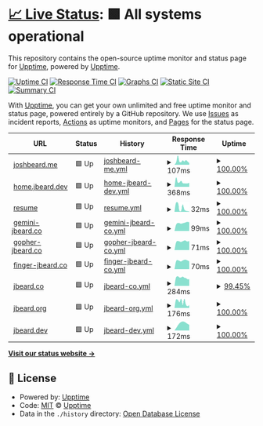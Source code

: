 # [📈 Live Status](https://status.jbeard.dev): <!--live status--> **🟩 All systems operational**

This repository contains the open-source uptime monitor and status page for [Upptime](https://upptime.js.org), powered by [Upptime](https://github.com/upptime/upptime).

[![Uptime CI](https://github.com/joshbeard/jbeard-upptime/workflows/Uptime%20CI/badge.svg)](https://github.com/joshbeard/jbeard-upptime/actions?query=workflow%3A%22Uptime+CI%22)
[![Response Time CI](https://github.com/joshbeard/jbeard-upptime/workflows/Response%20Time%20CI/badge.svg)](https://github.com/joshbeard/jbeard-upptime/actions?query=workflow%3A%22Response+Time+CI%22)
[![Graphs CI](https://github.com/joshbeard/jbeard-upptime/workflows/Graphs%20CI/badge.svg)](https://github.com/joshbeard/jbeard-upptime/actions?query=workflow%3A%22Graphs+CI%22)
[![Static Site CI](https://github.com/joshbeard/jbeard-upptime/workflows/Static%20Site%20CI/badge.svg)](https://github.com/joshbeard/jbeard-upptime/actions?query=workflow%3A%22Static+Site+CI%22)
[![Summary CI](https://github.com/joshbeard/jbeard-upptime/workflows/Summary%20CI/badge.svg)](https://github.com/joshbeard/jbeard-upptime/actions?query=workflow%3A%22Summary+CI%22)

With [Upptime](https://upptime.js.org), you can get your own unlimited and free uptime monitor and status page, powered entirely by a GitHub repository. We use [Issues](https://github.com/upptime/upptime/issues) as incident reports, [Actions](https://github.com/joshbeard/jbeard-upptime/actions) as uptime monitors, and [Pages](https://status.jbeard.dev) for the status page.

<!--start: status pages-->
<!-- This summary is generated by Upptime (https://github.com/upptime/upptime) -->
<!-- Do not edit this manually, your changes will be overwritten -->
<!-- prettier-ignore -->
| URL | Status | History | Response Time | Uptime |
| --- | ------ | ------- | ------------- | ------ |
| <img alt="" src="https://favicons.githubusercontent.com/joshbeard.me" height="13"> [joshbeard.me](https://joshbeard.me) | 🟩 Up | [joshbeard-me.yml](https://github.com/joshbeard/jbeard-upptime/commits/HEAD/history/joshbeard-me.yml) | <details><summary><img alt="Response time graph" src="./graphs/joshbeard-me/response-time-week.png" height="20"> 107ms</summary><br><a href="https://joshbeard.github.io/jbeard-upptime/history/joshbeard-me"><img alt="Response time 107" src="https://img.shields.io/endpoint?url=https%3A%2F%2Fraw.githubusercontent.com%2Fjoshbeard%2Fjbeard-upptime%2FHEAD%2Fapi%2Fjoshbeard-me%2Fresponse-time.json"></a><br><a href="https://joshbeard.github.io/jbeard-upptime/history/joshbeard-me"><img alt="24-hour response time 62" src="https://img.shields.io/endpoint?url=https%3A%2F%2Fraw.githubusercontent.com%2Fjoshbeard%2Fjbeard-upptime%2FHEAD%2Fapi%2Fjoshbeard-me%2Fresponse-time-day.json"></a><br><a href="https://joshbeard.github.io/jbeard-upptime/history/joshbeard-me"><img alt="7-day response time 107" src="https://img.shields.io/endpoint?url=https%3A%2F%2Fraw.githubusercontent.com%2Fjoshbeard%2Fjbeard-upptime%2FHEAD%2Fapi%2Fjoshbeard-me%2Fresponse-time-week.json"></a><br><a href="https://joshbeard.github.io/jbeard-upptime/history/joshbeard-me"><img alt="30-day response time 107" src="https://img.shields.io/endpoint?url=https%3A%2F%2Fraw.githubusercontent.com%2Fjoshbeard%2Fjbeard-upptime%2FHEAD%2Fapi%2Fjoshbeard-me%2Fresponse-time-month.json"></a><br><a href="https://joshbeard.github.io/jbeard-upptime/history/joshbeard-me"><img alt="1-year response time 107" src="https://img.shields.io/endpoint?url=https%3A%2F%2Fraw.githubusercontent.com%2Fjoshbeard%2Fjbeard-upptime%2FHEAD%2Fapi%2Fjoshbeard-me%2Fresponse-time-year.json"></a></details> | <details><summary><a href="https://joshbeard.github.io/jbeard-upptime/history/joshbeard-me">100.00%</a></summary><a href="https://joshbeard.github.io/jbeard-upptime/history/joshbeard-me"><img alt="All-time uptime 100.00%" src="https://img.shields.io/endpoint?url=https%3A%2F%2Fraw.githubusercontent.com%2Fjoshbeard%2Fjbeard-upptime%2FHEAD%2Fapi%2Fjoshbeard-me%2Fuptime.json"></a><br><a href="https://joshbeard.github.io/jbeard-upptime/history/joshbeard-me"><img alt="24-hour uptime 100.00%" src="https://img.shields.io/endpoint?url=https%3A%2F%2Fraw.githubusercontent.com%2Fjoshbeard%2Fjbeard-upptime%2FHEAD%2Fapi%2Fjoshbeard-me%2Fuptime-day.json"></a><br><a href="https://joshbeard.github.io/jbeard-upptime/history/joshbeard-me"><img alt="7-day uptime 100.00%" src="https://img.shields.io/endpoint?url=https%3A%2F%2Fraw.githubusercontent.com%2Fjoshbeard%2Fjbeard-upptime%2FHEAD%2Fapi%2Fjoshbeard-me%2Fuptime-week.json"></a><br><a href="https://joshbeard.github.io/jbeard-upptime/history/joshbeard-me"><img alt="30-day uptime 100.00%" src="https://img.shields.io/endpoint?url=https%3A%2F%2Fraw.githubusercontent.com%2Fjoshbeard%2Fjbeard-upptime%2FHEAD%2Fapi%2Fjoshbeard-me%2Fuptime-month.json"></a><br><a href="https://joshbeard.github.io/jbeard-upptime/history/joshbeard-me"><img alt="1-year uptime 100.00%" src="https://img.shields.io/endpoint?url=https%3A%2F%2Fraw.githubusercontent.com%2Fjoshbeard%2Fjbeard-upptime%2FHEAD%2Fapi%2Fjoshbeard-me%2Fuptime-year.json"></a></details>
| <img alt="" src="https://favicons.githubusercontent.com/home.jbeard.dev" height="13"> [home.jbeard.dev](https://home.jbeard.dev) | 🟩 Up | [home-jbeard-dev.yml](https://github.com/joshbeard/jbeard-upptime/commits/HEAD/history/home-jbeard-dev.yml) | <details><summary><img alt="Response time graph" src="./graphs/home-jbeard-dev/response-time-week.png" height="20"> 368ms</summary><br><a href="https://joshbeard.github.io/jbeard-upptime/history/home-jbeard-dev"><img alt="Response time 368" src="https://img.shields.io/endpoint?url=https%3A%2F%2Fraw.githubusercontent.com%2Fjoshbeard%2Fjbeard-upptime%2FHEAD%2Fapi%2Fhome-jbeard-dev%2Fresponse-time.json"></a><br><a href="https://joshbeard.github.io/jbeard-upptime/history/home-jbeard-dev"><img alt="24-hour response time 359" src="https://img.shields.io/endpoint?url=https%3A%2F%2Fraw.githubusercontent.com%2Fjoshbeard%2Fjbeard-upptime%2FHEAD%2Fapi%2Fhome-jbeard-dev%2Fresponse-time-day.json"></a><br><a href="https://joshbeard.github.io/jbeard-upptime/history/home-jbeard-dev"><img alt="7-day response time 368" src="https://img.shields.io/endpoint?url=https%3A%2F%2Fraw.githubusercontent.com%2Fjoshbeard%2Fjbeard-upptime%2FHEAD%2Fapi%2Fhome-jbeard-dev%2Fresponse-time-week.json"></a><br><a href="https://joshbeard.github.io/jbeard-upptime/history/home-jbeard-dev"><img alt="30-day response time 368" src="https://img.shields.io/endpoint?url=https%3A%2F%2Fraw.githubusercontent.com%2Fjoshbeard%2Fjbeard-upptime%2FHEAD%2Fapi%2Fhome-jbeard-dev%2Fresponse-time-month.json"></a><br><a href="https://joshbeard.github.io/jbeard-upptime/history/home-jbeard-dev"><img alt="1-year response time 368" src="https://img.shields.io/endpoint?url=https%3A%2F%2Fraw.githubusercontent.com%2Fjoshbeard%2Fjbeard-upptime%2FHEAD%2Fapi%2Fhome-jbeard-dev%2Fresponse-time-year.json"></a></details> | <details><summary><a href="https://joshbeard.github.io/jbeard-upptime/history/home-jbeard-dev">100.00%</a></summary><a href="https://joshbeard.github.io/jbeard-upptime/history/home-jbeard-dev"><img alt="All-time uptime 100.00%" src="https://img.shields.io/endpoint?url=https%3A%2F%2Fraw.githubusercontent.com%2Fjoshbeard%2Fjbeard-upptime%2FHEAD%2Fapi%2Fhome-jbeard-dev%2Fuptime.json"></a><br><a href="https://joshbeard.github.io/jbeard-upptime/history/home-jbeard-dev"><img alt="24-hour uptime 100.00%" src="https://img.shields.io/endpoint?url=https%3A%2F%2Fraw.githubusercontent.com%2Fjoshbeard%2Fjbeard-upptime%2FHEAD%2Fapi%2Fhome-jbeard-dev%2Fuptime-day.json"></a><br><a href="https://joshbeard.github.io/jbeard-upptime/history/home-jbeard-dev"><img alt="7-day uptime 100.00%" src="https://img.shields.io/endpoint?url=https%3A%2F%2Fraw.githubusercontent.com%2Fjoshbeard%2Fjbeard-upptime%2FHEAD%2Fapi%2Fhome-jbeard-dev%2Fuptime-week.json"></a><br><a href="https://joshbeard.github.io/jbeard-upptime/history/home-jbeard-dev"><img alt="30-day uptime 100.00%" src="https://img.shields.io/endpoint?url=https%3A%2F%2Fraw.githubusercontent.com%2Fjoshbeard%2Fjbeard-upptime%2FHEAD%2Fapi%2Fhome-jbeard-dev%2Fuptime-month.json"></a><br><a href="https://joshbeard.github.io/jbeard-upptime/history/home-jbeard-dev"><img alt="1-year uptime 100.00%" src="https://img.shields.io/endpoint?url=https%3A%2F%2Fraw.githubusercontent.com%2Fjoshbeard%2Fjbeard-upptime%2FHEAD%2Fapi%2Fhome-jbeard-dev%2Fuptime-year.json"></a></details>
| <img alt="" src="https://favicons.githubusercontent.com/joshbeard.me" height="13"> [resume](https://joshbeard.me/resume/) | 🟩 Up | [resume.yml](https://github.com/joshbeard/jbeard-upptime/commits/HEAD/history/resume.yml) | <details><summary><img alt="Response time graph" src="./graphs/resume/response-time-week.png" height="20"> 32ms</summary><br><a href="https://joshbeard.github.io/jbeard-upptime/history/resume"><img alt="Response time 32" src="https://img.shields.io/endpoint?url=https%3A%2F%2Fraw.githubusercontent.com%2Fjoshbeard%2Fjbeard-upptime%2FHEAD%2Fapi%2Fresume%2Fresponse-time.json"></a><br><a href="https://joshbeard.github.io/jbeard-upptime/history/resume"><img alt="24-hour response time 7" src="https://img.shields.io/endpoint?url=https%3A%2F%2Fraw.githubusercontent.com%2Fjoshbeard%2Fjbeard-upptime%2FHEAD%2Fapi%2Fresume%2Fresponse-time-day.json"></a><br><a href="https://joshbeard.github.io/jbeard-upptime/history/resume"><img alt="7-day response time 32" src="https://img.shields.io/endpoint?url=https%3A%2F%2Fraw.githubusercontent.com%2Fjoshbeard%2Fjbeard-upptime%2FHEAD%2Fapi%2Fresume%2Fresponse-time-week.json"></a><br><a href="https://joshbeard.github.io/jbeard-upptime/history/resume"><img alt="30-day response time 32" src="https://img.shields.io/endpoint?url=https%3A%2F%2Fraw.githubusercontent.com%2Fjoshbeard%2Fjbeard-upptime%2FHEAD%2Fapi%2Fresume%2Fresponse-time-month.json"></a><br><a href="https://joshbeard.github.io/jbeard-upptime/history/resume"><img alt="1-year response time 32" src="https://img.shields.io/endpoint?url=https%3A%2F%2Fraw.githubusercontent.com%2Fjoshbeard%2Fjbeard-upptime%2FHEAD%2Fapi%2Fresume%2Fresponse-time-year.json"></a></details> | <details><summary><a href="https://joshbeard.github.io/jbeard-upptime/history/resume">100.00%</a></summary><a href="https://joshbeard.github.io/jbeard-upptime/history/resume"><img alt="All-time uptime 100.00%" src="https://img.shields.io/endpoint?url=https%3A%2F%2Fraw.githubusercontent.com%2Fjoshbeard%2Fjbeard-upptime%2FHEAD%2Fapi%2Fresume%2Fuptime.json"></a><br><a href="https://joshbeard.github.io/jbeard-upptime/history/resume"><img alt="24-hour uptime 100.00%" src="https://img.shields.io/endpoint?url=https%3A%2F%2Fraw.githubusercontent.com%2Fjoshbeard%2Fjbeard-upptime%2FHEAD%2Fapi%2Fresume%2Fuptime-day.json"></a><br><a href="https://joshbeard.github.io/jbeard-upptime/history/resume"><img alt="7-day uptime 100.00%" src="https://img.shields.io/endpoint?url=https%3A%2F%2Fraw.githubusercontent.com%2Fjoshbeard%2Fjbeard-upptime%2FHEAD%2Fapi%2Fresume%2Fuptime-week.json"></a><br><a href="https://joshbeard.github.io/jbeard-upptime/history/resume"><img alt="30-day uptime 100.00%" src="https://img.shields.io/endpoint?url=https%3A%2F%2Fraw.githubusercontent.com%2Fjoshbeard%2Fjbeard-upptime%2FHEAD%2Fapi%2Fresume%2Fuptime-month.json"></a><br><a href="https://joshbeard.github.io/jbeard-upptime/history/resume"><img alt="1-year uptime 100.00%" src="https://img.shields.io/endpoint?url=https%3A%2F%2Fraw.githubusercontent.com%2Fjoshbeard%2Fjbeard-upptime%2FHEAD%2Fapi%2Fresume%2Fuptime-year.json"></a></details>
| <img alt="" src="https://favicons.githubusercontent.com/null" height="13"> [gemini-jbeard.co](jbeard.co) | 🟩 Up | [gemini-jbeard-co.yml](https://github.com/joshbeard/jbeard-upptime/commits/HEAD/history/gemini-jbeard-co.yml) | <details><summary><img alt="Response time graph" src="./graphs/gemini-jbeard-co/response-time-week.png" height="20"> 99ms</summary><br><a href="https://joshbeard.github.io/jbeard-upptime/history/gemini-jbeard-co"><img alt="Response time 99" src="https://img.shields.io/endpoint?url=https%3A%2F%2Fraw.githubusercontent.com%2Fjoshbeard%2Fjbeard-upptime%2FHEAD%2Fapi%2Fgemini-jbeard-co%2Fresponse-time.json"></a><br><a href="https://joshbeard.github.io/jbeard-upptime/history/gemini-jbeard-co"><img alt="24-hour response time 283" src="https://img.shields.io/endpoint?url=https%3A%2F%2Fraw.githubusercontent.com%2Fjoshbeard%2Fjbeard-upptime%2FHEAD%2Fapi%2Fgemini-jbeard-co%2Fresponse-time-day.json"></a><br><a href="https://joshbeard.github.io/jbeard-upptime/history/gemini-jbeard-co"><img alt="7-day response time 99" src="https://img.shields.io/endpoint?url=https%3A%2F%2Fraw.githubusercontent.com%2Fjoshbeard%2Fjbeard-upptime%2FHEAD%2Fapi%2Fgemini-jbeard-co%2Fresponse-time-week.json"></a><br><a href="https://joshbeard.github.io/jbeard-upptime/history/gemini-jbeard-co"><img alt="30-day response time 99" src="https://img.shields.io/endpoint?url=https%3A%2F%2Fraw.githubusercontent.com%2Fjoshbeard%2Fjbeard-upptime%2FHEAD%2Fapi%2Fgemini-jbeard-co%2Fresponse-time-month.json"></a><br><a href="https://joshbeard.github.io/jbeard-upptime/history/gemini-jbeard-co"><img alt="1-year response time 99" src="https://img.shields.io/endpoint?url=https%3A%2F%2Fraw.githubusercontent.com%2Fjoshbeard%2Fjbeard-upptime%2FHEAD%2Fapi%2Fgemini-jbeard-co%2Fresponse-time-year.json"></a></details> | <details><summary><a href="https://joshbeard.github.io/jbeard-upptime/history/gemini-jbeard-co">100.00%</a></summary><a href="https://joshbeard.github.io/jbeard-upptime/history/gemini-jbeard-co"><img alt="All-time uptime 100.00%" src="https://img.shields.io/endpoint?url=https%3A%2F%2Fraw.githubusercontent.com%2Fjoshbeard%2Fjbeard-upptime%2FHEAD%2Fapi%2Fgemini-jbeard-co%2Fuptime.json"></a><br><a href="https://joshbeard.github.io/jbeard-upptime/history/gemini-jbeard-co"><img alt="24-hour uptime 100.00%" src="https://img.shields.io/endpoint?url=https%3A%2F%2Fraw.githubusercontent.com%2Fjoshbeard%2Fjbeard-upptime%2FHEAD%2Fapi%2Fgemini-jbeard-co%2Fuptime-day.json"></a><br><a href="https://joshbeard.github.io/jbeard-upptime/history/gemini-jbeard-co"><img alt="7-day uptime 100.00%" src="https://img.shields.io/endpoint?url=https%3A%2F%2Fraw.githubusercontent.com%2Fjoshbeard%2Fjbeard-upptime%2FHEAD%2Fapi%2Fgemini-jbeard-co%2Fuptime-week.json"></a><br><a href="https://joshbeard.github.io/jbeard-upptime/history/gemini-jbeard-co"><img alt="30-day uptime 100.00%" src="https://img.shields.io/endpoint?url=https%3A%2F%2Fraw.githubusercontent.com%2Fjoshbeard%2Fjbeard-upptime%2FHEAD%2Fapi%2Fgemini-jbeard-co%2Fuptime-month.json"></a><br><a href="https://joshbeard.github.io/jbeard-upptime/history/gemini-jbeard-co"><img alt="1-year uptime 100.00%" src="https://img.shields.io/endpoint?url=https%3A%2F%2Fraw.githubusercontent.com%2Fjoshbeard%2Fjbeard-upptime%2FHEAD%2Fapi%2Fgemini-jbeard-co%2Fuptime-year.json"></a></details>
| <img alt="" src="https://favicons.githubusercontent.com/null" height="13"> [gopher-jbeard.co](jbeard.co) | 🟩 Up | [gopher-jbeard-co.yml](https://github.com/joshbeard/jbeard-upptime/commits/HEAD/history/gopher-jbeard-co.yml) | <details><summary><img alt="Response time graph" src="./graphs/gopher-jbeard-co/response-time-week.png" height="20"> 71ms</summary><br><a href="https://joshbeard.github.io/jbeard-upptime/history/gopher-jbeard-co"><img alt="Response time 71" src="https://img.shields.io/endpoint?url=https%3A%2F%2Fraw.githubusercontent.com%2Fjoshbeard%2Fjbeard-upptime%2FHEAD%2Fapi%2Fgopher-jbeard-co%2Fresponse-time.json"></a><br><a href="https://joshbeard.github.io/jbeard-upptime/history/gopher-jbeard-co"><img alt="24-hour response time 69" src="https://img.shields.io/endpoint?url=https%3A%2F%2Fraw.githubusercontent.com%2Fjoshbeard%2Fjbeard-upptime%2FHEAD%2Fapi%2Fgopher-jbeard-co%2Fresponse-time-day.json"></a><br><a href="https://joshbeard.github.io/jbeard-upptime/history/gopher-jbeard-co"><img alt="7-day response time 71" src="https://img.shields.io/endpoint?url=https%3A%2F%2Fraw.githubusercontent.com%2Fjoshbeard%2Fjbeard-upptime%2FHEAD%2Fapi%2Fgopher-jbeard-co%2Fresponse-time-week.json"></a><br><a href="https://joshbeard.github.io/jbeard-upptime/history/gopher-jbeard-co"><img alt="30-day response time 71" src="https://img.shields.io/endpoint?url=https%3A%2F%2Fraw.githubusercontent.com%2Fjoshbeard%2Fjbeard-upptime%2FHEAD%2Fapi%2Fgopher-jbeard-co%2Fresponse-time-month.json"></a><br><a href="https://joshbeard.github.io/jbeard-upptime/history/gopher-jbeard-co"><img alt="1-year response time 71" src="https://img.shields.io/endpoint?url=https%3A%2F%2Fraw.githubusercontent.com%2Fjoshbeard%2Fjbeard-upptime%2FHEAD%2Fapi%2Fgopher-jbeard-co%2Fresponse-time-year.json"></a></details> | <details><summary><a href="https://joshbeard.github.io/jbeard-upptime/history/gopher-jbeard-co">100.00%</a></summary><a href="https://joshbeard.github.io/jbeard-upptime/history/gopher-jbeard-co"><img alt="All-time uptime 100.00%" src="https://img.shields.io/endpoint?url=https%3A%2F%2Fraw.githubusercontent.com%2Fjoshbeard%2Fjbeard-upptime%2FHEAD%2Fapi%2Fgopher-jbeard-co%2Fuptime.json"></a><br><a href="https://joshbeard.github.io/jbeard-upptime/history/gopher-jbeard-co"><img alt="24-hour uptime 100.00%" src="https://img.shields.io/endpoint?url=https%3A%2F%2Fraw.githubusercontent.com%2Fjoshbeard%2Fjbeard-upptime%2FHEAD%2Fapi%2Fgopher-jbeard-co%2Fuptime-day.json"></a><br><a href="https://joshbeard.github.io/jbeard-upptime/history/gopher-jbeard-co"><img alt="7-day uptime 100.00%" src="https://img.shields.io/endpoint?url=https%3A%2F%2Fraw.githubusercontent.com%2Fjoshbeard%2Fjbeard-upptime%2FHEAD%2Fapi%2Fgopher-jbeard-co%2Fuptime-week.json"></a><br><a href="https://joshbeard.github.io/jbeard-upptime/history/gopher-jbeard-co"><img alt="30-day uptime 100.00%" src="https://img.shields.io/endpoint?url=https%3A%2F%2Fraw.githubusercontent.com%2Fjoshbeard%2Fjbeard-upptime%2FHEAD%2Fapi%2Fgopher-jbeard-co%2Fuptime-month.json"></a><br><a href="https://joshbeard.github.io/jbeard-upptime/history/gopher-jbeard-co"><img alt="1-year uptime 100.00%" src="https://img.shields.io/endpoint?url=https%3A%2F%2Fraw.githubusercontent.com%2Fjoshbeard%2Fjbeard-upptime%2FHEAD%2Fapi%2Fgopher-jbeard-co%2Fuptime-year.json"></a></details>
| <img alt="" src="https://favicons.githubusercontent.com/null" height="13"> [finger-jbeard.co](jbeard.co) | 🟩 Up | [finger-jbeard-co.yml](https://github.com/joshbeard/jbeard-upptime/commits/HEAD/history/finger-jbeard-co.yml) | <details><summary><img alt="Response time graph" src="./graphs/finger-jbeard-co/response-time-week.png" height="20"> 70ms</summary><br><a href="https://joshbeard.github.io/jbeard-upptime/history/finger-jbeard-co"><img alt="Response time 70" src="https://img.shields.io/endpoint?url=https%3A%2F%2Fraw.githubusercontent.com%2Fjoshbeard%2Fjbeard-upptime%2FHEAD%2Fapi%2Ffinger-jbeard-co%2Fresponse-time.json"></a><br><a href="https://joshbeard.github.io/jbeard-upptime/history/finger-jbeard-co"><img alt="24-hour response time 73" src="https://img.shields.io/endpoint?url=https%3A%2F%2Fraw.githubusercontent.com%2Fjoshbeard%2Fjbeard-upptime%2FHEAD%2Fapi%2Ffinger-jbeard-co%2Fresponse-time-day.json"></a><br><a href="https://joshbeard.github.io/jbeard-upptime/history/finger-jbeard-co"><img alt="7-day response time 70" src="https://img.shields.io/endpoint?url=https%3A%2F%2Fraw.githubusercontent.com%2Fjoshbeard%2Fjbeard-upptime%2FHEAD%2Fapi%2Ffinger-jbeard-co%2Fresponse-time-week.json"></a><br><a href="https://joshbeard.github.io/jbeard-upptime/history/finger-jbeard-co"><img alt="30-day response time 70" src="https://img.shields.io/endpoint?url=https%3A%2F%2Fraw.githubusercontent.com%2Fjoshbeard%2Fjbeard-upptime%2FHEAD%2Fapi%2Ffinger-jbeard-co%2Fresponse-time-month.json"></a><br><a href="https://joshbeard.github.io/jbeard-upptime/history/finger-jbeard-co"><img alt="1-year response time 70" src="https://img.shields.io/endpoint?url=https%3A%2F%2Fraw.githubusercontent.com%2Fjoshbeard%2Fjbeard-upptime%2FHEAD%2Fapi%2Ffinger-jbeard-co%2Fresponse-time-year.json"></a></details> | <details><summary><a href="https://joshbeard.github.io/jbeard-upptime/history/finger-jbeard-co">100.00%</a></summary><a href="https://joshbeard.github.io/jbeard-upptime/history/finger-jbeard-co"><img alt="All-time uptime 100.00%" src="https://img.shields.io/endpoint?url=https%3A%2F%2Fraw.githubusercontent.com%2Fjoshbeard%2Fjbeard-upptime%2FHEAD%2Fapi%2Ffinger-jbeard-co%2Fuptime.json"></a><br><a href="https://joshbeard.github.io/jbeard-upptime/history/finger-jbeard-co"><img alt="24-hour uptime 100.00%" src="https://img.shields.io/endpoint?url=https%3A%2F%2Fraw.githubusercontent.com%2Fjoshbeard%2Fjbeard-upptime%2FHEAD%2Fapi%2Ffinger-jbeard-co%2Fuptime-day.json"></a><br><a href="https://joshbeard.github.io/jbeard-upptime/history/finger-jbeard-co"><img alt="7-day uptime 100.00%" src="https://img.shields.io/endpoint?url=https%3A%2F%2Fraw.githubusercontent.com%2Fjoshbeard%2Fjbeard-upptime%2FHEAD%2Fapi%2Ffinger-jbeard-co%2Fuptime-week.json"></a><br><a href="https://joshbeard.github.io/jbeard-upptime/history/finger-jbeard-co"><img alt="30-day uptime 100.00%" src="https://img.shields.io/endpoint?url=https%3A%2F%2Fraw.githubusercontent.com%2Fjoshbeard%2Fjbeard-upptime%2FHEAD%2Fapi%2Ffinger-jbeard-co%2Fuptime-month.json"></a><br><a href="https://joshbeard.github.io/jbeard-upptime/history/finger-jbeard-co"><img alt="1-year uptime 100.00%" src="https://img.shields.io/endpoint?url=https%3A%2F%2Fraw.githubusercontent.com%2Fjoshbeard%2Fjbeard-upptime%2FHEAD%2Fapi%2Ffinger-jbeard-co%2Fuptime-year.json"></a></details>
| <img alt="" src="https://favicons.githubusercontent.com/jbeard.co" height="13"> [jbeard.co](https://jbeard.co) | 🟩 Up | [jbeard-co.yml](https://github.com/joshbeard/jbeard-upptime/commits/HEAD/history/jbeard-co.yml) | <details><summary><img alt="Response time graph" src="./graphs/jbeard-co/response-time-week.png" height="20"> 284ms</summary><br><a href="https://joshbeard.github.io/jbeard-upptime/history/jbeard-co"><img alt="Response time 284" src="https://img.shields.io/endpoint?url=https%3A%2F%2Fraw.githubusercontent.com%2Fjoshbeard%2Fjbeard-upptime%2FHEAD%2Fapi%2Fjbeard-co%2Fresponse-time.json"></a><br><a href="https://joshbeard.github.io/jbeard-upptime/history/jbeard-co"><img alt="24-hour response time 257" src="https://img.shields.io/endpoint?url=https%3A%2F%2Fraw.githubusercontent.com%2Fjoshbeard%2Fjbeard-upptime%2FHEAD%2Fapi%2Fjbeard-co%2Fresponse-time-day.json"></a><br><a href="https://joshbeard.github.io/jbeard-upptime/history/jbeard-co"><img alt="7-day response time 284" src="https://img.shields.io/endpoint?url=https%3A%2F%2Fraw.githubusercontent.com%2Fjoshbeard%2Fjbeard-upptime%2FHEAD%2Fapi%2Fjbeard-co%2Fresponse-time-week.json"></a><br><a href="https://joshbeard.github.io/jbeard-upptime/history/jbeard-co"><img alt="30-day response time 284" src="https://img.shields.io/endpoint?url=https%3A%2F%2Fraw.githubusercontent.com%2Fjoshbeard%2Fjbeard-upptime%2FHEAD%2Fapi%2Fjbeard-co%2Fresponse-time-month.json"></a><br><a href="https://joshbeard.github.io/jbeard-upptime/history/jbeard-co"><img alt="1-year response time 284" src="https://img.shields.io/endpoint?url=https%3A%2F%2Fraw.githubusercontent.com%2Fjoshbeard%2Fjbeard-upptime%2FHEAD%2Fapi%2Fjbeard-co%2Fresponse-time-year.json"></a></details> | <details><summary><a href="https://joshbeard.github.io/jbeard-upptime/history/jbeard-co">99.45%</a></summary><a href="https://joshbeard.github.io/jbeard-upptime/history/jbeard-co"><img alt="All-time uptime 99.45%" src="https://img.shields.io/endpoint?url=https%3A%2F%2Fraw.githubusercontent.com%2Fjoshbeard%2Fjbeard-upptime%2FHEAD%2Fapi%2Fjbeard-co%2Fuptime.json"></a><br><a href="https://joshbeard.github.io/jbeard-upptime/history/jbeard-co"><img alt="24-hour uptime 100.00%" src="https://img.shields.io/endpoint?url=https%3A%2F%2Fraw.githubusercontent.com%2Fjoshbeard%2Fjbeard-upptime%2FHEAD%2Fapi%2Fjbeard-co%2Fuptime-day.json"></a><br><a href="https://joshbeard.github.io/jbeard-upptime/history/jbeard-co"><img alt="7-day uptime 99.45%" src="https://img.shields.io/endpoint?url=https%3A%2F%2Fraw.githubusercontent.com%2Fjoshbeard%2Fjbeard-upptime%2FHEAD%2Fapi%2Fjbeard-co%2Fuptime-week.json"></a><br><a href="https://joshbeard.github.io/jbeard-upptime/history/jbeard-co"><img alt="30-day uptime 99.45%" src="https://img.shields.io/endpoint?url=https%3A%2F%2Fraw.githubusercontent.com%2Fjoshbeard%2Fjbeard-upptime%2FHEAD%2Fapi%2Fjbeard-co%2Fuptime-month.json"></a><br><a href="https://joshbeard.github.io/jbeard-upptime/history/jbeard-co"><img alt="1-year uptime 99.45%" src="https://img.shields.io/endpoint?url=https%3A%2F%2Fraw.githubusercontent.com%2Fjoshbeard%2Fjbeard-upptime%2FHEAD%2Fapi%2Fjbeard-co%2Fuptime-year.json"></a></details>
| <img alt="" src="https://favicons.githubusercontent.com/jbeard.org" height="13"> [jbeard.org](https://jbeard.org) | 🟩 Up | [jbeard-org.yml](https://github.com/joshbeard/jbeard-upptime/commits/HEAD/history/jbeard-org.yml) | <details><summary><img alt="Response time graph" src="./graphs/jbeard-org/response-time-week.png" height="20"> 176ms</summary><br><a href="https://joshbeard.github.io/jbeard-upptime/history/jbeard-org"><img alt="Response time 176" src="https://img.shields.io/endpoint?url=https%3A%2F%2Fraw.githubusercontent.com%2Fjoshbeard%2Fjbeard-upptime%2FHEAD%2Fapi%2Fjbeard-org%2Fresponse-time.json"></a><br><a href="https://joshbeard.github.io/jbeard-upptime/history/jbeard-org"><img alt="24-hour response time 245" src="https://img.shields.io/endpoint?url=https%3A%2F%2Fraw.githubusercontent.com%2Fjoshbeard%2Fjbeard-upptime%2FHEAD%2Fapi%2Fjbeard-org%2Fresponse-time-day.json"></a><br><a href="https://joshbeard.github.io/jbeard-upptime/history/jbeard-org"><img alt="7-day response time 176" src="https://img.shields.io/endpoint?url=https%3A%2F%2Fraw.githubusercontent.com%2Fjoshbeard%2Fjbeard-upptime%2FHEAD%2Fapi%2Fjbeard-org%2Fresponse-time-week.json"></a><br><a href="https://joshbeard.github.io/jbeard-upptime/history/jbeard-org"><img alt="30-day response time 176" src="https://img.shields.io/endpoint?url=https%3A%2F%2Fraw.githubusercontent.com%2Fjoshbeard%2Fjbeard-upptime%2FHEAD%2Fapi%2Fjbeard-org%2Fresponse-time-month.json"></a><br><a href="https://joshbeard.github.io/jbeard-upptime/history/jbeard-org"><img alt="1-year response time 176" src="https://img.shields.io/endpoint?url=https%3A%2F%2Fraw.githubusercontent.com%2Fjoshbeard%2Fjbeard-upptime%2FHEAD%2Fapi%2Fjbeard-org%2Fresponse-time-year.json"></a></details> | <details><summary><a href="https://joshbeard.github.io/jbeard-upptime/history/jbeard-org">100.00%</a></summary><a href="https://joshbeard.github.io/jbeard-upptime/history/jbeard-org"><img alt="All-time uptime 100.00%" src="https://img.shields.io/endpoint?url=https%3A%2F%2Fraw.githubusercontent.com%2Fjoshbeard%2Fjbeard-upptime%2FHEAD%2Fapi%2Fjbeard-org%2Fuptime.json"></a><br><a href="https://joshbeard.github.io/jbeard-upptime/history/jbeard-org"><img alt="24-hour uptime 100.00%" src="https://img.shields.io/endpoint?url=https%3A%2F%2Fraw.githubusercontent.com%2Fjoshbeard%2Fjbeard-upptime%2FHEAD%2Fapi%2Fjbeard-org%2Fuptime-day.json"></a><br><a href="https://joshbeard.github.io/jbeard-upptime/history/jbeard-org"><img alt="7-day uptime 100.00%" src="https://img.shields.io/endpoint?url=https%3A%2F%2Fraw.githubusercontent.com%2Fjoshbeard%2Fjbeard-upptime%2FHEAD%2Fapi%2Fjbeard-org%2Fuptime-week.json"></a><br><a href="https://joshbeard.github.io/jbeard-upptime/history/jbeard-org"><img alt="30-day uptime 100.00%" src="https://img.shields.io/endpoint?url=https%3A%2F%2Fraw.githubusercontent.com%2Fjoshbeard%2Fjbeard-upptime%2FHEAD%2Fapi%2Fjbeard-org%2Fuptime-month.json"></a><br><a href="https://joshbeard.github.io/jbeard-upptime/history/jbeard-org"><img alt="1-year uptime 100.00%" src="https://img.shields.io/endpoint?url=https%3A%2F%2Fraw.githubusercontent.com%2Fjoshbeard%2Fjbeard-upptime%2FHEAD%2Fapi%2Fjbeard-org%2Fuptime-year.json"></a></details>
| <img alt="" src="https://favicons.githubusercontent.com/jbeard.dev" height="13"> [jbeard.dev](https://jbeard.dev) | 🟩 Up | [jbeard-dev.yml](https://github.com/joshbeard/jbeard-upptime/commits/HEAD/history/jbeard-dev.yml) | <details><summary><img alt="Response time graph" src="./graphs/jbeard-dev/response-time-week.png" height="20"> 172ms</summary><br><a href="https://joshbeard.github.io/jbeard-upptime/history/jbeard-dev"><img alt="Response time 172" src="https://img.shields.io/endpoint?url=https%3A%2F%2Fraw.githubusercontent.com%2Fjoshbeard%2Fjbeard-upptime%2FHEAD%2Fapi%2Fjbeard-dev%2Fresponse-time.json"></a><br><a href="https://joshbeard.github.io/jbeard-upptime/history/jbeard-dev"><img alt="24-hour response time 153" src="https://img.shields.io/endpoint?url=https%3A%2F%2Fraw.githubusercontent.com%2Fjoshbeard%2Fjbeard-upptime%2FHEAD%2Fapi%2Fjbeard-dev%2Fresponse-time-day.json"></a><br><a href="https://joshbeard.github.io/jbeard-upptime/history/jbeard-dev"><img alt="7-day response time 172" src="https://img.shields.io/endpoint?url=https%3A%2F%2Fraw.githubusercontent.com%2Fjoshbeard%2Fjbeard-upptime%2FHEAD%2Fapi%2Fjbeard-dev%2Fresponse-time-week.json"></a><br><a href="https://joshbeard.github.io/jbeard-upptime/history/jbeard-dev"><img alt="30-day response time 172" src="https://img.shields.io/endpoint?url=https%3A%2F%2Fraw.githubusercontent.com%2Fjoshbeard%2Fjbeard-upptime%2FHEAD%2Fapi%2Fjbeard-dev%2Fresponse-time-month.json"></a><br><a href="https://joshbeard.github.io/jbeard-upptime/history/jbeard-dev"><img alt="1-year response time 172" src="https://img.shields.io/endpoint?url=https%3A%2F%2Fraw.githubusercontent.com%2Fjoshbeard%2Fjbeard-upptime%2FHEAD%2Fapi%2Fjbeard-dev%2Fresponse-time-year.json"></a></details> | <details><summary><a href="https://joshbeard.github.io/jbeard-upptime/history/jbeard-dev">100.00%</a></summary><a href="https://joshbeard.github.io/jbeard-upptime/history/jbeard-dev"><img alt="All-time uptime 100.00%" src="https://img.shields.io/endpoint?url=https%3A%2F%2Fraw.githubusercontent.com%2Fjoshbeard%2Fjbeard-upptime%2FHEAD%2Fapi%2Fjbeard-dev%2Fuptime.json"></a><br><a href="https://joshbeard.github.io/jbeard-upptime/history/jbeard-dev"><img alt="24-hour uptime 100.00%" src="https://img.shields.io/endpoint?url=https%3A%2F%2Fraw.githubusercontent.com%2Fjoshbeard%2Fjbeard-upptime%2FHEAD%2Fapi%2Fjbeard-dev%2Fuptime-day.json"></a><br><a href="https://joshbeard.github.io/jbeard-upptime/history/jbeard-dev"><img alt="7-day uptime 100.00%" src="https://img.shields.io/endpoint?url=https%3A%2F%2Fraw.githubusercontent.com%2Fjoshbeard%2Fjbeard-upptime%2FHEAD%2Fapi%2Fjbeard-dev%2Fuptime-week.json"></a><br><a href="https://joshbeard.github.io/jbeard-upptime/history/jbeard-dev"><img alt="30-day uptime 100.00%" src="https://img.shields.io/endpoint?url=https%3A%2F%2Fraw.githubusercontent.com%2Fjoshbeard%2Fjbeard-upptime%2FHEAD%2Fapi%2Fjbeard-dev%2Fuptime-month.json"></a><br><a href="https://joshbeard.github.io/jbeard-upptime/history/jbeard-dev"><img alt="1-year uptime 100.00%" src="https://img.shields.io/endpoint?url=https%3A%2F%2Fraw.githubusercontent.com%2Fjoshbeard%2Fjbeard-upptime%2FHEAD%2Fapi%2Fjbeard-dev%2Fuptime-year.json"></a></details>

<!--end: status pages-->

[**Visit our status website →**](https://status.jbeard.dev)

## 📄 License

- Powered by: [Upptime](https://github.com/upptime/upptime)
- Code: [MIT](./LICENSE) © [Upptime](https://upptime.js.org)
- Data in the `./history` directory: [Open Database License](https://opendatacommons.org/licenses/odbl/1-0/)

